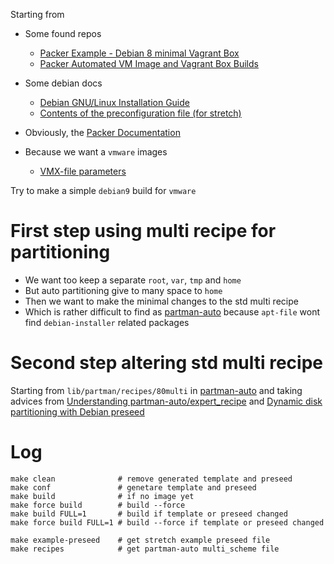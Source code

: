 Starting from

- Some found repos

	- [Packer Example - Debian 8 minimal Vagrant Box][]
	- [Packer Automated VM Image and Vagrant Box Builds][]

[Packer Example - Debian 8 minimal Vagrant Box]: https://github.com/geerlingguy/packer-debian-9 "github.com"
[Packer Automated VM Image and Vagrant Box Builds]: https://github.com/tylert/packer-build "github.com"

- Some debian docs

	- [Debian GNU/Linux Installation Guide][]
	- [Contents of the preconfiguration file (for stretch)][]

[Debian GNU/Linux Installation Guide]: https://www.debian.org/releases/stretch/amd64/ "www.debian.org"
[Contents of the preconfiguration file (for stretch)]:
	https://www.debian.org/releases/stable/amd64/apbs04.html.en "www.debian.org"

- Obviously, the [Packer Documentation][]

[Packer Documentation]: https://www.packer.io/docs/ "www.packer.io"

- Because we want a `vmware` images

	- [VMX-file parameters][]

[VMX-file parameters]: http://sanbarrow.com/vmx.html "sanbarrow.com"

Try to make a simple `debian9` build for `vmware`

# First step using multi recipe for partitioning

- We want too keep a separate `root`, `var`, `tmp` and `home`
- But auto partitioning give to many space to `home`
- Then we want to make the minimal changes to the std multi recipe
- Which is rather difficult to find as [partman-auto][] because
  `apt-file` wont find `debian-installer` related packages

[partman-auto]: https://packages.debian.org/stretch/amd64/partman-auto "packages.debian.org"

# Second step altering std multi recipe

Starting from `lib/partman/recipes/80multi` in [partman-auto][] and
taking advices from [Understanding partman-auto/expert_recipe][] and
[Dynamic disk partitioning with Debian preseed][]

[Understanding partman-auto/expert_recipe]:
	https://www.bishnet.net/tim/blog/2015/01/29/understanding-partman-autoexpert_recipe/ "www.bishnet.net"

[Dynamic disk partitioning with Debian preseed]: https://www.claudioborges.org/?p=733 "www.claudioborges.org"

# Log

```
make clean              # remove generated template and preseed
make conf               # genetare template and preseed
make build              # if no image yet
make force build        # build --force
make build FULL=1       # build if template or preseed changed
make force build FULL=1 # build --force if template or preseed changed

make example-preseed    # get stretch example preseed file 
make recipes            # get partman-auto multi_scheme file
```
